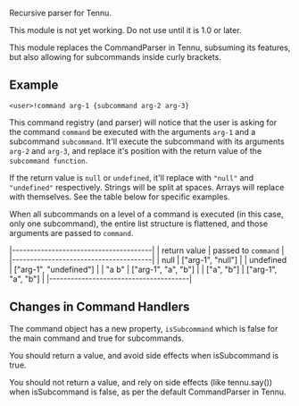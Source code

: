 Recursive parser for Tennu.

This module is not yet working. Do not use until it is 1.0 or later.

This module replaces the CommandParser in Tennu, subsuming its features, but
also allowing for subcommands inside curly brackets.

## Example

```
<user>!command arg-1 {subcommand arg-2 arg-3}
```

This command registry (and parser) will notice that the user is asking for the
command `command` be executed with the arguments `arg-1` and a subcommand
`subcommand`. It'll execute the subcommand with its arguments `arg-2` and
`arg-3`, and replace it's position with the return value of the `subcommand
function`. 

If the return value is `null` or `undefined`, it'll replace with `"null"` and
`"undefined"` respectively. Strings will be split at spaces. Arrays will
replace with themselves. See the table below for specific examples.

When all subcommands on a level of a command is
executed (in this case, only one subcommand), the entire list structure is 
flattened, and those arguments are passed to `command`.

|---------------------------------------|
| return value | passed to `command`      |
|---------------------------------------|
| null         | ["arg-1", "null"]      |
| undefined    | ["arg-1", "undefined"] |
| "a b"        | ["arg-1", "a", "b"]    |
| ["a", "b"]   | ["arg-1", "a", "b"]    |
|---------------------------------------|

## Changes in Command Handlers

The command object has a new property, `isSubcommand` which is false for the
main command and true for subcommands.

You should return a value, and avoid side effects when isSubcommand is true.

You should not return a value, and rely on side effects (like tennu.say())
when isSubcommand is false, as per the default CommandParser in Tennu.